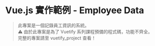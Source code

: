 
# Vue.js 實作範例 - Employee Data
> 此專案是一個記錄員工資訊的系統。<br>
> ⚠️ 由於此專案是為了 Vuetify 系列課程預備的程式碼，功能不齊全。<br>
> 完整的專案請至 vuetify_project 查看！
